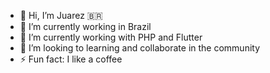 - 👋 Hi, I’m Juarez 🇧🇷
- 🔭 I’m currently working in Brazil
- 🌱 I’m currently working with PHP and Flutter
- 👯 I’m looking to learning and collaborate in the community
- ⚡ Fun fact: I like a coffee

<!---
**strangeprojects/strangeprojects** is a ✨ special ✨ repository because its `README.md` (this file) appears on your GitHub profile.
You can click the Preview link to take a look at your changes.
--->
